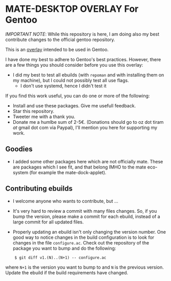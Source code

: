 MATE-DESKTOP OVERLAY For Gentoo
===============================

*IMPORTANT NOTE*: While this repository is here, I am doing also my best 
contribute changes to the official gentoo repository.

This is an [overlay][1] intended to be used in Gentoo. 

I have done my best to adhere to Gentoo's best practices. However, there
are a few things you should consider before you use this overlay:

* I did my best to test all ebuilds (with `repoman` and with installing
  them on my machine), but I could not possibly test all use flags.
  - I don't use systemd, hence I didn't test it

If you find this work useful, you can do one or more of the following:

 * Install and use these packages. Give me usefull feedback.
 * Star this repository.
 * Tweeter me with a thank you.
 * Donate me a humlbe sum of 2-5€.
   (Donations should go to oz dot tiram _at_ gmail dot com via Paypal),
   I'll mention you here for supporting my work.

## Goodies

 * I added some other packages here which are not officially mate. These are packages which I see fit, 
   and that belong IMHO to the mate eco-system (for example the mate-dock-applet).

## Contributing ebuilds

 * I welcome anyone who wants to contribute, but ...
 * It's very hard to review a commit with many files changes. So, if you 
   bump the version, please make a commit for each ebuild, instead of a large
	 commit for all updated files.

 * Properly updating an ebuild isn't only changing the version number. One good
   way to notice changes in the build configuration is to look for changes in
	 the file `configure.ac`. Check out the repository of the package you want 
	 to bump and do the following:

```
	$ git diff v1.(N)..(N+1) -- configure.ac 
```
   where `N+1` is the version you want to bump to and `N` is the previous version.
   Update the ebuild if the build requirements have changed.

[1]: https://wiki.gentoo.org/wiki/Ebuild_repository
